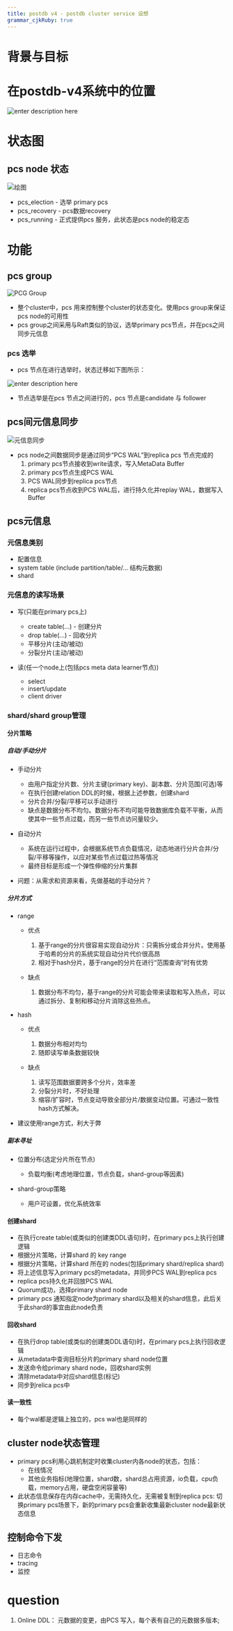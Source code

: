 ```yaml
---
title: postdb v4 - postdb cluster service 设想
grammar_cjkRuby: true
---
```

# 背景与目标


# 在postdb-v4系统中的位置

![enter description here](./images/Screenshot_from_2022-12-15_09-48-31.png)



# 状态图

## pcs node 状态

![绘图](./attachments/1670310960410.drawio.svg)

- pcs_election - 选举 primary pcs
- pcs_recovery - pcs数据recovery
- pcs_running - 正式提供pcs 服务，此状态是pcs node的稳定态

# 功能
## pcs group

![PCG Group](./attachments/1671089515758.drawio.svg)
- 整个cluster中，pcs 用来控制整个cluster的状态变化。使用pcs group来保证pcs node的可用性
- pcs group之间采用与Raft类似的协议，选举primary pcs节点，并在pcs之间同步元信息


### pcs 选举

- pcs 节点在进行选举时，状态迁移如下图所示：

![enter description here](./images/Screenshot_from_2022-12-07_09-43-40.png)
- 节点选举是在pcs 节点之间进行的，pcs 节点是candidate 与 follower


## pcs间元信息同步

![元信息同步](./attachments/1671107410817.drawio.svg)
- pcs node之间数据同步是通过同步“PCS WAL”到replica pcs 节点完成的
	1. primary pcs节点接收到write请求，写入MetaData Buffer
	2. primary pcs节点生成PCS WAL
	3. PCS WAL同步到replica pcs节点
	4. replica pcs节点收到PCS WAL后，进行持久化并replay WAL，数据写入Buffer	

## pcs元信息
### 元信息类别
- 配置信息
- system table (include partition/table/... 结构元数据)
- shard


### 元信息的读写场景
- 写(只能在primary pcs上)
	- create table(...) - 创建分片
	- drop table(...) - 回收分片
	- 平移分片(主动/被动)
	- 分裂分片(主动/被动)

- 读(任一个node上(包括pcs meta data learner节点))
	- select
	- insert/update
	- client driver

### shard/shard group管理

#### 分片策略
##### 自动/手动分片
- 手动分片
	- 由用户指定分片数、分片主键(primary key)、副本数、分片范围(可选)等
	- 在执行创建relation DDL的时候，根据上述参数，创建shard
	- 分片合并/分裂/平移可以手动进行
	- 缺点是数据分布不均匀。数据分布不均可能导致数据库负载不平衡，从而使其中一些节点过载，而另一些节点访问量较少。

- 自动分片
	- 系统在运行过程中，会根据系统节点负载情况，动态地进行分片合并/分裂/平移等操作，以应对某些节点过载过热等情况
	- 最终目标是形成一个弹性伸缩的分片集群
	
- 问题：从需求和资源来看，先做基础的手动分片？

##### 分片方式
- range
	- 优点
		1. 基于range的分片很容易实现自动分片：只需拆分或合并分片。使用基于哈希的分片的系统实现自动分片代价很高昂
		2. 相对于hash分片，基于range的分片在进行“范围查询”时有优势

	- 缺点
		1. 数据分布不均匀，基于range的分片可能会带来读取和写入热点，可以通过拆分、复制和移动分片消除这些热点。
		
- hash
	- 优点
		1. 数据分布相对均匀
		2. 随即读写单条数据较快
		
	- 缺点
		1. 读写范围数据要跨多个分片，效率差
		2. 分裂分片时，不好处理
		3. 缩容/扩容时，节点变动导致全部分片/数据变动位置。可通过一致性hash方式解决。
	
- 建议使用range方式，利大于弊

##### 副本寻址

- 位置分布(选定分片所在节点)
	- 负载均衡(考虑地理位置，节点负载，shard-group等因素)
	
- shard-group策略
	- 用户可设置，优化系统效率

#### 创建shard
- 在执行create table(或类似的创建类DDL语句)时，在primary pcs上执行创建逻辑
- 根据分片策略，计算shard 的 key range
- 根据分片策略，计算shard 所在的 nodes(包括primary shard/replica shard) 
- 将上述信息写入primary pcs的metadata，并同步PCS WAL到replica pcs
- replica pcs持久化并回放PCS WAL
- Quorum成功，选择primary shard node
- primary pcs 通知指定node为primary shard以及相关的shard信息，此后关于此shard的事宜由此node负责


#### 回收shard
- 在执行drop table(或类似的创建类DDL语句)时，在primary pcs上执行回收逻辑
- 从metadata中查询目标分片的primary shard node位置
- 发送命令给primary shard node，回收shard实例
- 清除metadata中对应shard信息(标记)
- 同步到relica pcs中

#### 读一致性
- 每个wal都是逻辑上独立的，pcs wal也是同样的


## cluster node状态管理
- primary pcs利用心跳机制定时收集cluster内各node的状态，包括：
	- 在线情况
	- 其他业务指标(地理位置，shard数，shard总占用资源，io负载，cpu负载，memory占用，硬盘空闲容量等)
- 此状态信息保存在内存cache中，无需持久化，无需被复制到replica pcs: 切换primary pcs场景下，新的primary pcs会重新收集最新cluster node最新状态信息


## 控制命令下发
- 日志命令
- tracing
- 监控

# question
1. Online DDL：
元数据的变更，由PCS 写入，每个表有自己的元数据多版本;
